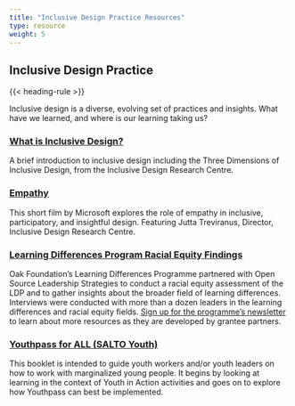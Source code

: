 ```yaml
---
title: "Inclusive Design Practice Resources"
type: resource
weight: 5
---
```

## Inclusive Design Practice

{{< heading-rule >}}

<p class="resource-intro">Inclusive design is a diverse, evolving set of practices and insights. What have we learned, and where is our learning taking us?</p>

### [What is Inclusive Design?](http://idrc.ocadu.ca/about-the-idrc/49-resources/online-resources/articles-and-papers/443-whatisinclusivedesign)

A brief introduction to inclusive design including the Three Dimensions of Inclusive Design, from the Inclusive Design Research Centre.

### [Empathy](https://www.microsoft.com/videoplayer/embed/c5d513b5-d98b-4cf0-bb01-ce67aeb61f63?autoplay=true&loop=false&market=en-us&playFullScreen=true)

This short film by Microsoft explores the role of empathy in inclusive, participatory, and insightful design. Featuring Jutta Treviranus, Director, Inclusive Design Research Centre.

### [Learning Differences Program Racial Equity Findings](http://oakfnd.org/our-learnings.html)

Oak Foundation’s Learning Differences Programme partnered with Open Source Leadership Strategies to conduct a racial equity assessment of the LDP and to gather insights about the broader field of learning differences.  Interviews were conducted with more than a dozen leaders in the learning differences and racial equity fields. [Sign up for the programme’s newsletter](http://oakfnd.org/learning-differences.html) to learn about more resources as they are developed by grantee partners.

### [Youthpass for ALL (SALTO Youth)](https://www.salto-youth.net/downloads/4-17-1949/YouthpassForAll.pdf)

This booklet is intended to guide youth workers and/or youth leaders on how to work with marginalized young people. It begins by looking at learning in the context of Youth in Action activities and goes on to explore how Youthpass can best be implemented.
